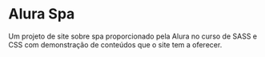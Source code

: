 # Alura Spa
Um projeto de site sobre spa proporcionado pela Alura no curso de SASS e CSS com demonstração de conteúdos que o site tem a oferecer.
